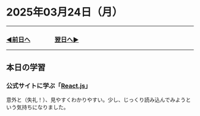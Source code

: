 # 2025年03月24日（月）

---

### [◀️前日へ](https://github.com/yuasys/chatty-journal/blob/main/2025/03/2025-03-23.md)&emsp;&emsp;&emsp;&emsp;[翌日へ▶️](https://github.com/yuasys/chatty-journal/blob/main/2025/03/2025-03-25.md)

---

## 本日の学習

### 公式サイトに学ぶ「[React.js](https://ja.react.dev/)」  

意外と（失礼！）、見やすくわかりやすい。少し、じっくり読み込んでみようという気持ちになりました。
